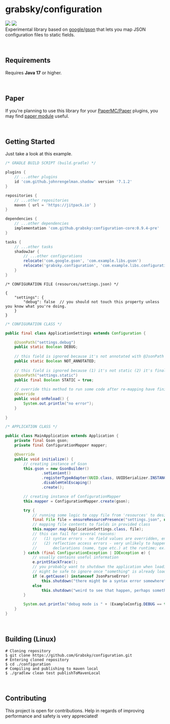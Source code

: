 # grabsky/configuration
[![](https://github.com/Grabsky/configuration/actions/workflows/gradle.yml/badge.svg)](https://github.com/Grabsky/configuration/actions/workflows/gradle.yml)
[![](https://jitpack.io/v/Grabsky/configuration.svg)](https://jitpack.io/#Grabsky/configuration)  
Experimental library based on [google/gson](https://github.com/SpongePowered/Configurate) that lets you map JSON configuration files to static fields.

<br />

## Requirements
Requires **Java 17** or higher.

<br />

## Paper
If you're planning to use this library for your [PaperMC/Paper](https://github.com/PaperMC/Paper) plugins, you may find [paper module](https://github.com/Grabsky/configuration/blob/main/PAPER_MODULE.md) useful.

<br />

## Getting Started
Just take a look at this example.

```groovy
/* GRADLE BUILD SCRIPT (build.gradle) */

plugins {
    // ...other plugins
    id 'com.github.johnrengelman.shadow' version '7.1.2'
}

repositories {
    // ...other repositories
    maven { url = 'https://jitpack.io' }
}

dependencies {
    // ...other dependencies
    implementation 'com.github.grabsky:configuration-core:0.9.4-pre'
}

tasks {
    // ...other tasks
    shadowJar {
        // ...other configurations
        relocate('com.google.gson', 'com.example.libs.gson')
        relocate('grabsky.configuration', 'com.example.libs.configuration')
    }
}
```

```json5
/* CONFIGURATION FILE (resources/settings.json) */

{
    "settings": {
        "debug": false  // you should not touch this property unless you know what you're doing.
    }
}
```

```java
/* CONFIGURATION CLASS */

public final class ApplicationSettings extends Configuration {

    @JsonPath("settings.debug")
    public static Boolean DEBUG;
    
    // this field is ignored because it's not annotated with @JsonPath 
    public static Boolean NOT_ANNOTATED;
    
    // this field is ignored because (1) it's not static (2) it's final
    @JsonPath("settings.static")
    public final Boolean STATIC = true;
    
    // override this method to run some code after re-mapping have finished
    @Override
    public void onReload() {
        System.out.println("no error");
    }
    
}
```

```java
/* APPLICATION CLASS */

public class MainApplication extends Application {
    private final Gson gson;
    private final ConfigurationMapper mapper;

    @Override
    public void initialize() {
        // creating instance of Gson
        this.gson = new GsonBuilder()
                .setLenient()
                .registerTypeAdapter(UUID.class, UUIDSerializer.INSTANCE)
                .disableHtmlEscaping()
                .create();

        // creating instance of ConfigurationMapper
        this.mapper = ConfigurationMapper.create(gson);

        try {
            // running some logic to copy file from 'resources' to desired directory
            final File file = ensureResourcePresence("settings.json", new File("./config/settings.json"));
            // mapping file contents to fields in provided class
            this.mapper.map(ApplicationSettings.class, file);
            // this can fail for several reasons:
            //   (1) syntax errors - no field values are overridden, ensuring your application does not break
            //   (2) reflection access errors - very unlikely to happen unless something modifies your field 
            //       declarations (name, type etc.) at the runtime; ex. javassist
        } catch (final ConfigurationException | IOException e) {
            // usually contains useful information
            e.printStackTrace();
            // you probably want to shutdown the application when loading of initial configuration fails;
            // might be safe to ignore once "something" is already loaded
            if (e.getCause() instanceof JsonParseError)
                this.shutdown("there might be a syntax error somewhere");
            else
                this.shutdown("weird to see that happen, perhaps something modified a field declaration?");
        }

        System.out.println("debug mode is " + (ExampleConfig.DEBUG == true) ? "enabled" : "disabled");
    }
}
```

<br />

## Building (Linux)
```shell
# Cloning repository
$ git clone https://github.com/Grabsky/configuration.git
# Entering cloned repository
$ cd ./configuration
# Compiling and publishing to maven local
$ ./gradlew clean test publishToMavenLocal
```

<br />

## Contributing
This project is open for contributions. Help in regards of improving performance and safety is very appreciated!